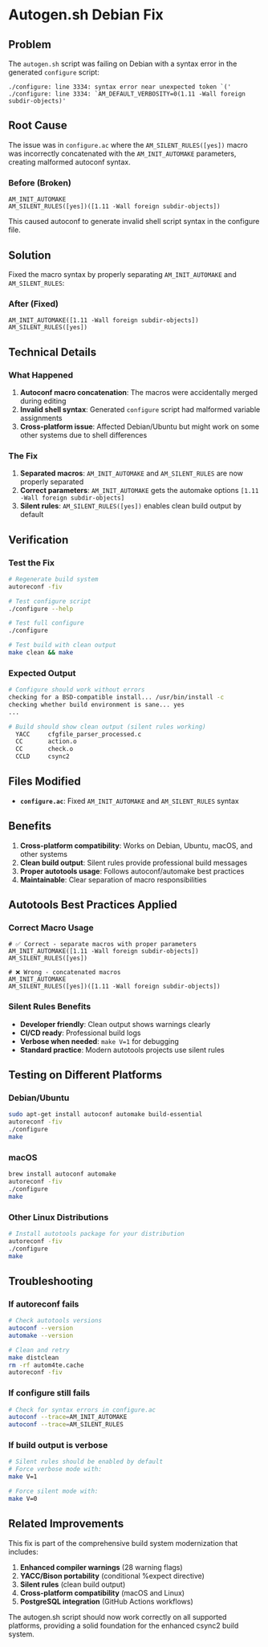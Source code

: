 # Autogen.sh Debian Fix

## Problem

The `autogen.sh` script was failing on Debian with a syntax error in the generated `configure` script:

```
./configure: line 3334: syntax error near unexpected token `('
./configure: line 3334: `AM_DEFAULT_VERBOSITY=0(1.11 -Wall foreign subdir-objects)'
```

## Root Cause

The issue was in `configure.ac` where the `AM_SILENT_RULES([yes])` macro was incorrectly concatenated with the `AM_INIT_AUTOMAKE` parameters, creating malformed autoconf syntax.

### Before (Broken)
```autoconf
AM_INIT_AUTOMAKE
AM_SILENT_RULES([yes])([1.11 -Wall foreign subdir-objects])
```

This caused autoconf to generate invalid shell script syntax in the configure file.

## Solution

Fixed the macro syntax by properly separating `AM_INIT_AUTOMAKE` and `AM_SILENT_RULES`:

### After (Fixed)
```autoconf
AM_INIT_AUTOMAKE([1.11 -Wall foreign subdir-objects])
AM_SILENT_RULES([yes])
```

## Technical Details

### What Happened
1. **Autoconf macro concatenation**: The macros were accidentally merged during editing
2. **Invalid shell syntax**: Generated `configure` script had malformed variable assignments
3. **Cross-platform issue**: Affected Debian/Ubuntu but might work on some other systems due to shell differences

### The Fix
1. **Separated macros**: `AM_INIT_AUTOMAKE` and `AM_SILENT_RULES` are now properly separated
2. **Correct parameters**: `AM_INIT_AUTOMAKE` gets the automake options `[1.11 -Wall foreign subdir-objects]`
3. **Silent rules**: `AM_SILENT_RULES([yes])` enables clean build output by default

## Verification

### Test the Fix
```bash
# Regenerate build system
autoreconf -fiv

# Test configure script
./configure --help

# Test full configure
./configure

# Test build with clean output
make clean && make
```

### Expected Output
```bash
# Configure should work without errors
checking for a BSD-compatible install... /usr/bin/install -c
checking whether build environment is sane... yes
...

# Build should show clean output (silent rules working)
  YACC     cfgfile_parser_processed.c
  CC       action.o
  CC       check.o
  CCLD     csync2
```

## Files Modified

- **`configure.ac`**: Fixed `AM_INIT_AUTOMAKE` and `AM_SILENT_RULES` syntax

## Benefits

1. **Cross-platform compatibility**: Works on Debian, Ubuntu, macOS, and other systems
2. **Clean build output**: Silent rules provide professional build messages
3. **Proper autotools usage**: Follows autoconf/automake best practices
4. **Maintainable**: Clear separation of macro responsibilities

## Autotools Best Practices Applied

### Correct Macro Usage
```autoconf
# ✅ Correct - separate macros with proper parameters
AM_INIT_AUTOMAKE([1.11 -Wall foreign subdir-objects])
AM_SILENT_RULES([yes])

# ❌ Wrong - concatenated macros
AM_INIT_AUTOMAKE
AM_SILENT_RULES([yes])([1.11 -Wall foreign subdir-objects])
```

### Silent Rules Benefits
- **Developer friendly**: Clean output shows warnings clearly
- **CI/CD ready**: Professional build logs
- **Verbose when needed**: `make V=1` for debugging
- **Standard practice**: Modern autotools projects use silent rules

## Testing on Different Platforms

### Debian/Ubuntu
```bash
sudo apt-get install autoconf automake build-essential
autoreconf -fiv
./configure
make
```

### macOS
```bash
brew install autoconf automake
autoreconf -fiv
./configure
make
```

### Other Linux Distributions
```bash
# Install autotools package for your distribution
autoreconf -fiv
./configure
make
```

## Troubleshooting

### If autoreconf fails
```bash
# Check autotools versions
autoconf --version
automake --version

# Clean and retry
make distclean
rm -rf autom4te.cache
autoreconf -fiv
```

### If configure still fails
```bash
# Check for syntax errors in configure.ac
autoconf --trace=AM_INIT_AUTOMAKE
autoconf --trace=AM_SILENT_RULES
```

### If build output is verbose
```bash
# Silent rules should be enabled by default
# Force verbose mode with:
make V=1

# Force silent mode with:
make V=0
```

## Related Improvements

This fix is part of the comprehensive build system modernization that includes:

1. **Enhanced compiler warnings** (28 warning flags)
2. **YACC/Bison portability** (conditional %expect directive)
3. **Silent rules** (clean build output)
4. **Cross-platform compatibility** (macOS and Linux)
5. **PostgreSQL integration** (GitHub Actions workflows)

The autogen.sh script should now work correctly on all supported platforms, providing a solid foundation for the enhanced csync2 build system.
